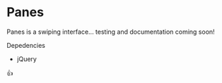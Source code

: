 # Panes

Panes is a swiping interface... testing and documentation coming soon!

Depedencies

- jQuery

:+1:
